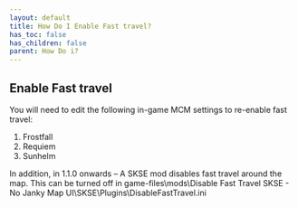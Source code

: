 ```yaml
---
layout: default
title: How Do I Enable Fast travel?
has_toc: false
has_children: false
parent: How Do i?
---
```


## Enable Fast travel


You will need to edit the following in-game MCM settings to re-enable fast travel:

1. Frostfall
1. Requiem
1. Sunhelm

In addition, in 1.1.0 onwards – A SKSE mod disables fast travel around the map. This can be turned off in game-files\mods\Disable Fast Travel SKSE - No Janky Map UI\SKSE\Plugins\DisableFastTravel.ini